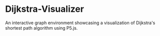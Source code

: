 # Dijkstra-Visualizer
An interactive graph environment showcasing a visualization of Dijkstra's shortest path algorithm using P5.js.
